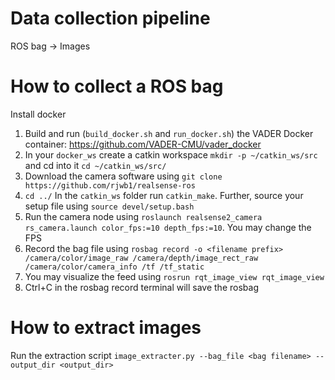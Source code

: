 # Data collection pipeline

ROS bag -> Images

# How to collect a ROS bag

Install docker

1. Build and run (`build_docker.sh` and `run_docker.sh`) the VADER Docker container: https://github.com/VADER-CMU/vader_docker
2. In your `docker_ws` create a catkin workspace `mkdir -p ~/catkin_ws/src` and cd into it `cd ~/catkin_ws/src/`
3. Download the camera software using `git clone https://github.com/rjwb1/realsense-ros`
4. `cd ../` In the `catkin_ws` folder run `catkin_make`. Further, source your setup file using `source devel/setup.bash`
5. Run the camera node using `roslaunch realsense2_camera rs_camera.launch color_fps:=10 depth_fps:=10`. You may change the FPS
6. Record the bag file using `rosbag record -o <filename prefix> /camera/color/image_raw /camera/depth/image_rect_raw /camera/color/camera_info /tf /tf_static`
7. You may visualize the feed using `rosrun rqt_image_view rqt_image_view`
8. Ctrl+C in the rosbag record terminal will save the rosbag

# How to extract images

Run the extraction script `image_extracter.py --bag_file <bag filename> --output_dir <output_dir>`
